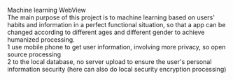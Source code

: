 Machine learning WebView</br>
The main purpose of this project is to machine learning based on users' habits and information in a perfect functional situation, so that a app can be changed according to different ages and different gender to achieve humanized processing.</br>
1 use mobile phone to get user information, involving more privacy, so open source processing</br>
2 to the local database, no server upload to ensure the user's personal information security (here can also do local security encryption processing)</br>
